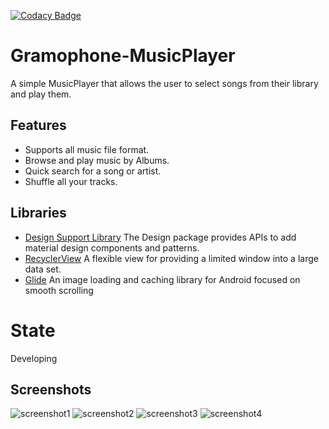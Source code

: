 [![Codacy Badge](https://api.codacy.com/project/badge/Grade/3e8e29e3b85a49fbb21e98903627403e)](https://app.codacy.com/manual/Mohamed99ayman/Gramophone-MusicPlayer/dashboard?bid=15522340)

# Gramophone-MusicPlayer
A simple MusicPlayer that allows the user to select songs from their library and play them.

## Features ##
- Supports all music file format.
- Browse and play music by Albums.
- Quick search for a song or artist.
- Shuffle all your tracks.
## Libraries 
* [Design Support Library](https://developer.android.com/topic/libraries/support-library/features#design)
The Design package provides APIs to add material design components and patterns.
* [RecyclerView](https://developer.android.com/reference/android/support/v7/widget/RecyclerView.html)
A flexible view for providing a limited window into a large data set.
* [Glide](https://github.com/bumptech/glide)
An image loading and caching library for Android focused on smooth scrolling

# State
Developing
 
 ## Screenshots ##
![screenshot1](https://github.com/Mohamed99ayman/Gramophone-MusicPlayer/blob/master/screenshots/s1.png)
![screenshot2](https://github.com/Mohamed99ayman/Gramophone-MusicPlayer/blob/master/screenshots/s2.png)
![screenshot3](https://github.com/Mohamed99ayman/Gramophone-MusicPlayer/blob/master/screenshots/s3.png)
![screenshot4](https://github.com/Mohamed99ayman/Gramophone-MusicPlayer/blob/master/screenshots/s4.png)
